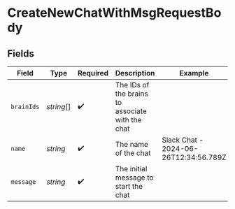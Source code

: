 # CreateNewChatWithMsgRequestBody


## Fields

| Field                                            | Type                                             | Required                                         | Description                                      | Example                                          |
| ------------------------------------------------ | ------------------------------------------------ | ------------------------------------------------ | ------------------------------------------------ | ------------------------------------------------ |
| `brainIds`                                       | *string*[]                                       | :heavy_check_mark:                               | The IDs of the brains to associate with the chat |                                                  |
| `name`                                           | *string*                                         | :heavy_check_mark:                               | The name of the chat                             | Slack Chat - 2024-06-26T12:34:56.789Z            |
| `message`                                        | *string*                                         | :heavy_check_mark:                               | The initial message to start the chat            |                                                  |